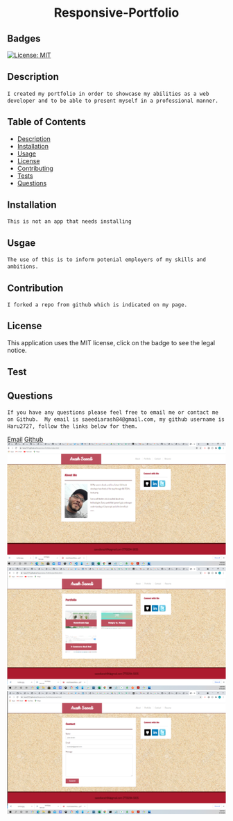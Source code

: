 
# <h1 align="center"> Responsive-Portfolio</h1>

## Badges
    
[![License: MIT](https://img.shields.io/badge/License-MIT-yellow.svg)](https://opensource.org/licenses/MIT)

## Description

    I created my portfolio in order to showcase my abilities as a web developer and to be able to present myself in a professional manner.

 

## Table of Contents

- [Description](#description)
- [Installation](#installation)
- [Usage](#usage)
- [License](#license)
- [Contributing](#contributing)
- [Tests](#tests)
- [Questions](#questions)



## Installation

    This is not an app that needs installing

## Usgae

    The use of this is to inform potenial employers of my skills and ambitions.

## Contribution

    I forked a repo from github which is indicated on my page. 

## License

  This application uses the MIT license, click on the badge to see the legal notice.  

## Test

    

## Questions

    If you have any questions please feel free to email me or contact me on Github.  My email is saeediarash84@gmail.com, my github username is Haru2727, follow the links below for them.

<a href="mailto:saeediarash84@gmail.com">Email</a>
[Github](https://github.com/Haru2727)
<img alt="large" src="readme-images/main.png" />
<img alt="large" src="readme-images/portfolio.png" />
<img alt="large" src="readme-images/contact.png" />